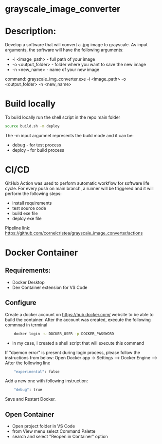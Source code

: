 # grayscale_image_converter

# Description:
Develop a software that will convert a .jpg image to grayscale. As input arguments, the software will have the following arguments:
- -i <image_path> - full path of your image
- -o <output_folder> - folder where you want to save the new image
- -n <new_name> - name of your new image

command: grayscale_img_converter.exe -i <image_path> -o <output_folder> -n <new_name>

# Build locally
To build locally run the shell script in the repo main folder
```bash
source build.sh -m deploy
```
The -m input argumnet represents the build mode and it can be:
- debug - for test process
- deploy - for build process

# CI/CD
GitHub Action was used to perform automatic workflow for software life cycle.
For every push on main branch, a runner will be triggered and it will perform the following steps:
- install requirements
- test source code
- build exe file
- deploy exe file

Pipeline link: https://github.com/cornelcristea/grayscale_image_converter/actions

# Docker Container
## Requirements: 
- Docker Desktop
- Dev Container extension for VS Code

## Configure
Create a docker account on https://hub.docker.com/ website to be able to build the container.
After the account was created, execute the following commnad in terminal 
```bash
    docker login -u DOCKER_USER -p DOCKER_PASSWORD
```
* In my case, I created a shell script that will execute this command

If "daemon error" is present during login process, please follow the instructions from below:
Open Docker app -> Settings --> Docker Engine --> After the following line 
```bash
    "experimental": false
```
Add a new one with following instruction:
```bash
    "debug": true
```
Save and Restart Docker.

## Open Container
- Open project folder in VS Code
- from View menu select Command Palette
- search and select "Reopen in Container" option